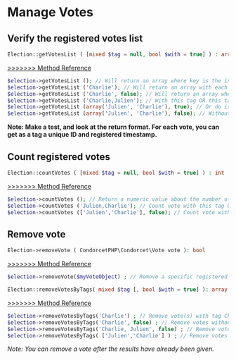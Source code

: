 # Manage Votes

## Verify the registered votes list
```php
Election::getVotesList ( [mixed $tag = null, bool $with = true] ) : array
```
[>>>>>>> Method Reference](https://github.com/julien-boudry/Condorcet/blob/master/Documentation/Election%20Class/public%20Election--getVotesList.md)

```php
$election->getVotesList (); // Will return an array where key is the internal numeric vote_id and value an other array like your input.
$election->getVotesList ('Charlie'); // Will return an array with each vote with this tag.
$election->getVotesList ('Charlie', false); // Will return an array where each vote without this tag.
$election->getVotesList ('Charlie,Julien'); // With this tag OR this tag
$election->getVotesList (array('Julien', 'Charlie'), true); // Or do it like this
$election->getVotesList (array('Julien', 'Charlie'), false); // Without this tag AND without this tag ...
```

__Note: Make a test, and look at the return format. For each vote, you can get as a tag a unique ID and registered timestamp.__


## Count registered votes

```php
Election::countVotes ( [mixed $tag = null, bool $with = true] ) : int
```
[>>>>>>> Method Reference](https://github.com/julien-boudry/Condorcet/blob/master/Documentation/Election%20Class/public%20Election--countVotes.md)
```php
$election->countVotes (); // Return a numeric value about the number of registered votes.
$election->countVotes ('Julien,Charlie'); // Count vote with this tag OR this tag.
$election->countVotes (['Julien','Charlie'], false); // Count vote without this tag AND without this tag.
```


## Remove vote
```php
Election->removeVote ( CondorcetPHP\Condorcet\Vote vote ): bool
```
[>>>>>>> Method Reference](https://github.com/julien-boudry/Condorcet/blob/master/Documentation/Election%20Class/public%20Election--removeVote.md)

```php
$election->removeVote($myVoteObject) ; // Remove a specific registered Vote.
```



```php
Election::removeVotesByTags( mixed $tag [, bool $with = true] ): array
```
[>>>>>>> Method Reference](https://github.com/julien-boudry/Condorcet/blob/master/Documentation/Election%20Class/public%20Election--removeVotesByTags.md)

```php
$election->removeVotesByTags('Charlie') ; // Remove vote(s) with tag Charlie
$election->removeVotesByTags('Charlie', false) ; // Remove votes without tag Charlie
$election->removeVotesByTags('Charlie, Julien', false) ; // Remove votes without tag Charlie AND without tag Julien.
$election->removeVotesByTags( ['Julien','Charlie'] ) ; // Remove votes with tag Charlie OR with tag Julien.
```

_Note: You can remove a vote after the results have already been given._